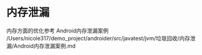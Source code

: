 # 内存泄漏
内存方面的优化参考 Android内存泄漏案例
/Users/nicole317/demo_project/androider/src/javatest/jvm/垃圾回收/内存泄漏/Android内存泄漏案例.md